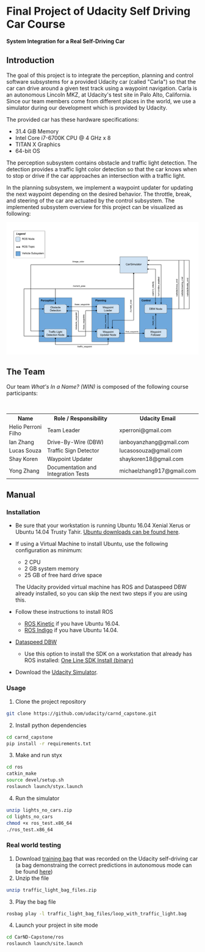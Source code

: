 # Final Project of Udacity Self Driving Car Course 
**System Integration for a Real Self-Driving Car** 

[//]: # (Image References)
[image1]: ./imgs/final-project-ros-graph-v2.png

## Introduction 

The goal of this project is to integrate the perception, planning and control software subsystems for a provided Udacity car (called "Carla") so that the car can drive around a given test track using a waypoint navigation. Carla is an autonomous Lincoln MKZ, at Udacity's test site in Palo Alto, California. Since our team members come from different places in the world, we use a simulator during our development which is provided by Udacity. 

The provided car has these hardware specifications:

* 31.4 GiB Memory
* Intel Core i7-6700K CPU @ 4 GHz x 8
* TITAN X Graphics
* 64-bit OS

The perception subsystem contains obstacle and traffic light detection. The detection provides a traffic light color detection so that the car knows when to stop or drive if the car approaches an intersection with a traffic light.

In the planning subsystem, we implement a waypoint updater for updating the next waypoint depending on the desired behavior. The throttle, break, and steering of the car are actuated by the control subsystem. The implemented subsystem overview for this project can be visualized as following:

![architecture][image1]

## The Team

Our team  _What's In a Name? (WIN)_ is composed of the following course participants:

<table>
  <tr>
    <th>Name</th>
    <th>Role / Responsibility</th>
    <th> Udacity Email</th>
  </tr>
  <tr>
    <td>Helio Perroni Filho</td>
    <td>Team Leader</td>
    <td>xperroni@gmail.com</td>
  </tr>
  <tr>
    <td>Ian Zhang</td>
    <td>Drive-By-Wire (DBW)</td>
    <td>ianboyanzhang@gmail.com</td>
  </tr>
  <tr>
    <td>Lucas Souza</td>
    <td>Traffic Sign Detector</td>
    <td>lucasosouza@gmail.com</td>
  </tr>
  <tr>
    <td>Shay Koren</td>
    <td>Waypoint Updater</td>
    <td>shaykoren18@gmail.com</td>
  </tr>
  <tr>
    <td>Yong Zhang</td>
    <td>Documentation and Integration Tests</td>
    <td>michaelzhang917@gmail.com</td>
  </tr>
</table>

## Manual
### Installation

* Be sure that your workstation is running Ubuntu 16.04 Xenial Xerus or Ubuntu 14.04 Trusty Tahir. [Ubuntu downloads can be found here](https://www.ubuntu.com/download/desktop).
* If using a Virtual Machine to install Ubuntu, use the following configuration as minimum:
  * 2 CPU
  * 2 GB system memory
  * 25 GB of free hard drive space

  The Udacity provided virtual machine has ROS and Dataspeed DBW already installed, so you can skip the next two steps if you are using this.

* Follow these instructions to install ROS
  * [ROS Kinetic](http://wiki.ros.org/kinetic/Installation/Ubuntu) if you have Ubuntu 16.04.
  * [ROS Indigo](http://wiki.ros.org/indigo/Installation/Ubuntu) if you have Ubuntu 14.04.
* [Dataspeed DBW](https://bitbucket.org/DataspeedInc/dbw_mkz_ros)
  * Use this option to install the SDK on a workstation that already has ROS installed: [One Line SDK Install (binary)](https://bitbucket.org/DataspeedInc/dbw_mkz_ros/src/81e63fcc335d7b64139d7482017d6a97b405e250/ROS_SETUP.md?fileviewer=file-view-default)
* Download the [Udacity Simulator](https://github.com/udacity/self-driving-car-sim/releases/tag/v0.1).

### Usage

1. Clone the project repository
```bash
git clone https://github.com/udacity/carnd_capstone.git
```

2. Install python dependencies
```bash
cd carnd_capstone
pip install -r requirements.txt
```
3. Make and run styx
```bash
cd ros
catkin_make
source devel/setup.sh
roslaunch launch/styx.launch
```
4. Run the simulator
```bash
unzip lights_no_cars.zip
cd lights_no_cars
chmod +x ros_test.x86_64
./ros_test.x86_64
```

### Real world testing
1. Download [training bag](https://drive.google.com/file/d/0B2_h37bMVw3iYkdJTlRSUlJIamM/view?usp=sharing) that was recorded on the Udacity self-driving car (a bag demonstraing the correct predictions in autonomous mode can be found [here](https://drive.google.com/open?id=0B2_h37bMVw3iT0ZEdlF4N01QbHc))
2. Unzip the file
```bash
unzip traffic_light_bag_files.zip
```
3. Play the bag file
```bash
rosbag play -l traffic_light_bag_files/loop_with_traffic_light.bag
```
4. Launch your project in site mode
```bash
cd CarND-Capstone/ros
roslaunch launch/site.launch
```

